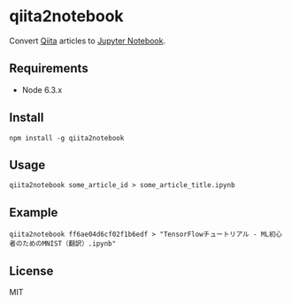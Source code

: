 # qiita2notebook

Convert [Qiita](http://qiita.com/) articles to [Jupyter Notebook](https://jupyter.org/).

## Requirements

* Node 6.3.x

## Install

```
npm install -g qiita2notebook
```

## Usage

```
qiita2notebook some_article_id > some_article_title.ipynb
```

## Example

```
qiita2notebook ff6ae04d6cf02f1b6edf > "TensorFlowチュートリアル - ML初心者のためのMNIST（翻訳）.ipynb"
```

## License

MIT
